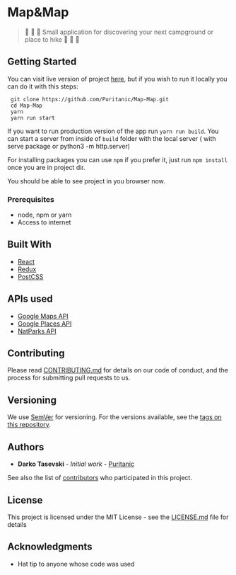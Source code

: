 # Map&Map

> :evergreen_tree: :mount_fuji: :evergreen_tree: Small application for discovering your next campground or place to hike :evergreen_tree: :mount_fuji: :evergreen_tree:

## Getting Started

You can visit live version of project [here](https://whispering-wildwood-68820.herokuapp.com/), but if you wish to run it locally you can do it with this steps:

```shell
 git clone https://github.com/Puritanic/Map-Map.git
 cd Map-Map
 yarn
 yarn run start
```

If you want to run production version of the app run `yarn run build`.
You can start a server from inside of `build` folder with the local server ( with serve package or python3 -m http.server)

For installing packages you can use `npm` if you prefer it, just run `npm install` once you are in project dir.

You should be able to see project in you browser now.

### Prerequisites

-   node, npm or yarn
-   Access to internet

## Built With

-   [React](#)
-   [Redux](#)
-   [PostCSS](#)

## APIs used

-   [Google Maps API](http://www.dropwizard.io/1.0.2/docs/)
-   [Google Places API](https://maven.apache.org/)
-   [NatParks API](https://rometools.github.io/rome/)

## Contributing

Please read [CONTRIBUTING.md](#) for details on our code of conduct, and the process for submitting pull requests to us.

## Versioning

We use [SemVer](http://semver.org/) for versioning. For the versions available, see the [tags on this repository](https://github.com/your/project/tags).

## Authors

-   **Darko Tasevski** - _Initial work_ - [Puritanic](https://github.com/Puritanic)

See also the list of [contributors](#) who participated in this project.

## License

This project is licensed under the MIT License - see the [LICENSE.md](LICENSE.md) file for details

## Acknowledgments

-   Hat tip to anyone whose code was used
